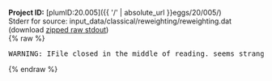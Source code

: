 **Project ID:** [plumID:20.005]({{ '/' | absolute_url }}eggs/20/005/)  
Stderr for source:  input_data/classical/reweighting/reweighting.dat   
(download [zipped raw stdout](reweighting.dat.plumed_master.stdout.txt.zip))  
{% raw %}
<pre>
WARNING: IFile closed in the middle of reading. seems strange!
</pre>
{% endraw %}
